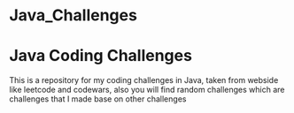 # Java_Challenges
<h1>Java Coding Challenges</h1>

<p>This is a repository for my coding challenges in Java, taken from webside like leetcode and codewars, also you will find random challenges which are  challenges that I made base on other challenges </p>

